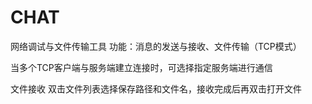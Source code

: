 # CHAT
网络调试与文件传输工具
功能：消息的发送与接收、文件传输（TCP模式）
  
  当多个TCP客户端与服务端建立连接时，可选择指定服务端进行通信
  
  文件接收
    双击文件列表选择保存路径和文件名，接收完成后再双击打开文件
